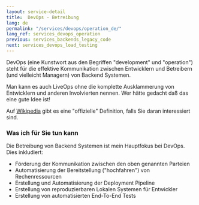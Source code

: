 ```yaml
---
layout: service-detail
title:  DevOps - Betreibung
lang: de
permalink: "/services/devops/operation_de/"
lang_ref: services_devops_operation
previous: services_backends_legacy_code
next: services_devops_load_testing
---
```

DevOps (eine Kunstwort aus den Begriffen "development" und "operation") steht für die effektive Kommunikation zwischen Entwicklern und Betreibern (und vielleicht Managern) von Backend Systemen.

Man kann es auch LiveOps ohne die komplette Ausklammerung von Entwicklern und anderen Involvierten nennen. Wer hätte gedacht daß das eine gute Idee ist!

Auf [Wikipedia](https://de.wikipedia.org/wiki/DevOps) gibt es eine "offizielle" Definition, falls Sie daran interessiert sind.

### Was ich für Sie tun kann
Die Betreibung von Backend Systemen ist mein Hauptfokus bei DevOps. Dies inkludiert:
- Förderung der Kommunikation zwischen den oben genannten Parteien
- Automatisierung der Bereitstellung ("hochfahren") von Rechenressourcen
- Erstellung und Automatisierung der Deployment Pipeline
- Erstellung von reproduzierbaren Lokalen Systemen für Entwickler
- Erstellung von automatisierten End-To-End Tests
